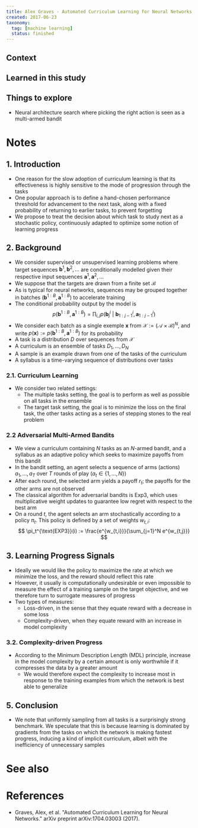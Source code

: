 ```yaml
---
title: Alex Graves - Automated Curriculum Learning for Neural Networks (2017)
created: 2017-06-23
taxonomy:
  tag: [machine learning]
  status: finished
---
```


## Context

## Learned in this study

## Things to explore
* Neural architecture search where picking the right action is seen as a multi-armed bandit

# Notes
## 1. Introduction
* One reason for the slow adoption of curriculum learning is that its effectiveness is highly sensitive to the mode of progression through the tasks
* One popular approach is to define a hand-chosen performance threshold for advancement to the next task, along with a fixed probability of returning to earlier tasks, to prevent forgetting
* We propose to treat the decision about which task to study next as a stochastic policy, continuously adapted to optimize some notion of learning progress

## 2. Background
* We consider supervised or unsupervised learning problems where target sequences $\textbf{b}^1, \textbf{b}^2, \dots$ are conditionally modelled given their respective input sequences $\textbf{a}^1, \textbf{a}^2, \dots$
* We suppose that the targets are drawn from a finite set $\mathcal{B}$
* As is typical for neural networks, sequences may be grouped together in batches $(\textbf{b}^{1:B}, \textbf{a}^{1:B})$ to accelerate training
* The conditional probability output by the model is
$$
p(\textbf{b}^{1:B}, \textbf{a}^{1:B}) = \prod_{i,j} p(\textbf{b}_j^i\ |\ \textbf{b}_{1:j-1}^i, \textbf{a}_{1:j-1}^i)
$$
* We consider each batch as a single exemple $\textbf{x}$ from $\mathcal{X} := (\mathcal{A} \times \mathcal{B})^N$, and write $p(\textbf{x}) := p(\textbf{b}^{1:B}, \textbf{a}^{1:B})$ for its probability
* A task is a distribution $D$ over sequences from $\mathcal{X}$
* A curriculum is an ensemble of tasks $D_1, \dots, D_N$
* A sample is an example drawn from one of the tasks of the curriculum
* A syllabus is a time-varying sequence of distributions over tasks

### 2.1. Curriculum Learning
* We consider two related settings:
	* The multiple tasks setting, the goal is to perform as well as possible on all tasks in the ensemble
	* The target task setting, the goal is to minimize the loss on the final task, the other tasks acting as a series of stepping stones to the real problem

### 2.2 Adversarial Multi-Armed Bandits
* We view a curriculum containing $N$ tasks as an $N$-armed bandit, and a syllabus as an adaptive policy which seeks to maximize payoffs from this bandit
* In the bandit setting, an agent selects a sequence of arms (actions) $a_1, \dots, a_T$ over $T$ rounds of play ($a_t \in \{1, \dots, N\}$)
* After each round, the selected arm yields a payoff $r_t$; the payoffs for the other arms are not observed
* The classical algorithm for adversarial bandits is Exp3, which uses multiplicative weight updates to guarantee low regret with respect to the best arm
* On a round $t$, the agent selects an arm stochastically according to a policy $\pi_t$. This policy is defined by a set of weights $w_{t, i}$:
$$
\pi_t^{\text{EXP3}}(i) := \frac{e^{w_{t,i}}}{\sum_{j=1}^N e^{w_{t,j}}}
$$

## 3. Learning Progress Signals
* Ideally we would like the policy to maximize the rate at which we minimize the loss, and the reward should reflect this rate
* However, it usually is computationally undesirable or even impossible to measure the effect of a training sample on the target objective, and we therefore turn to surrogate measures of progress
* Two types of measures:
	* Loss-driven, in the sense that they equate reward with a decrease in some loss
	* Complexity-driven, when they equate reward with an increase in model complexity

### 3.2. Complexity-driven Progress
* According to the Minimum Description Length (MDL) principle, increase in the model complexity by a certain amount is only worthwhile if it compresses the data by a greater amount
	* We would therefore expect the complexity to increase most in response to the training examples from which the network is best able to generalize

## 5. Conclusion
* We note that uniformly sampling from all tasks is a surprisingly strong benchmark. We speculate that this is because learning is dominated by gradients from the tasks on which the network is making fastest progress, inducing a kind of implicit curriculum, albeit with the inefficiency of unnecessary samples

# See also

# References
* Graves, Alex, et al. "Automated Curriculum Learning for Neural Networks." arXiv preprint arXiv:1704.03003 (2017).
